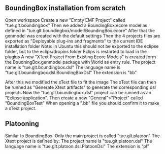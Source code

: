 ## BoundingBox installation from scratch
Open workspace
Create a new "Empty EMF Project" called "tue.glt.boundingbox"
Then we added a BoundingBox.ecore model as defined in "tue.glt.boundingbox/model/BoundingBox.ecore"
After that the genmodel was created with the default settings
Then the 4 projects files are exported as "Deployable plug-ins and fragments" to the current IDE installation folder
    Note: in Ubuntu this should not be exported to the eclipse folder, but to the eclips/dropins folder
Eclips is restarted to load in the plugins
A new "XText Project From Existing Ecore Models" is created form the BoudningBox.genmodel package with World as entry rule.
    The project name is "tue.glt.boundingbox.dsl"
    The language name is "tue.glt.boundingbox.dsl.BoundingBoxDsl"
    The extension is "bb"

After this we modified the xText file to fit the image
The xText file can then be runned as "Generate Xtext artifacts" to generate the corresponding dsl projects
Now the "tue.glt.boundingbox.dsl" project can be runned as an "Eclipse application".
Then create a new "General">"Project" called "BoundingBoxTest"
When opening a ".bb" file you should confirm it to make a xText project.

## Platooning
Similar to BoundingBox.
Only the main project is called "tue.glt.platoon"
The Xtext project is defined by:
    The project name is "tue.glt.platoon.dsl"
    The language name is "tue.glt.platoon.dsl.PlatoonDsl"
    The extension is "pl"


